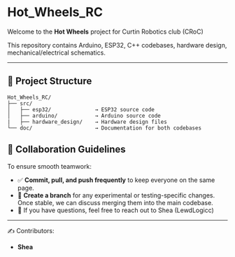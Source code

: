 # Hot_Wheels_RC

Welcome to the **Hot Wheels** project for Curtin Robotics club (CRoC)

This repository contains Arduino, ESP32, C++ codebases, hardware design, mechanical/electrical schematics.

---

## 📁 Project Structure

```
Hot_Wheels_RC/
├── src/
│   ├── esp32/              → ESP32 source code
│   ├── arduino/            → Arduino source code
|   ├── hardware_design/    → Hardware design files
└── doc/                    → Documentation for both codebases
```

## 🚀 Collaboration Guidelines

To ensure smooth teamwork:

- ✅ **Commit, pull, and push frequently** to keep everyone on the same page.
- 🌿 **Create a branch** for any experimental or testing-specific changes. Once stable, we can discuss merging them into the main codebase.
- 💬 If you have questions, feel free to reach out to Shea (LewdLogicc)


---

✍️ Contributors:  
- **Shea**

